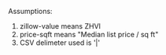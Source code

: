 Assumptions:
 1. zillow-value means ZHVI
 2. price-sqft means "Median list price / sq ft"
 3. CSV delimeter used is '|'